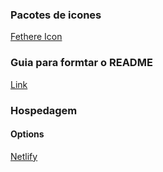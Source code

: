 ### Pacotes de icones
[Fethere Icon](https://feathericons.com/)


### Guia para formtar o README
[Link](https://github.com/adam-p/markdown-here/wiki/Markdown-Cheatsheet)


### Hospedagem

#### Options

[Netlify](https://www.netlify.com/)